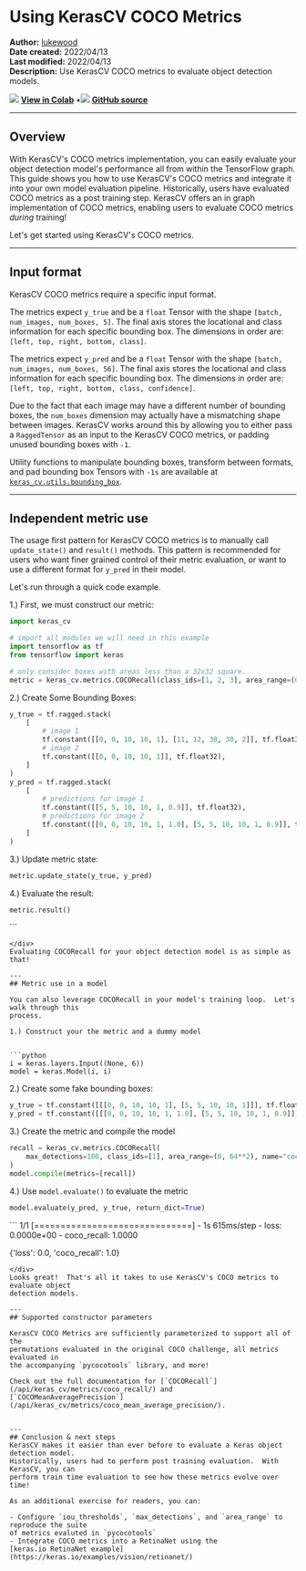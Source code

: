 # Using KerasCV COCO Metrics

**Author:** [lukewood](https://lukewood.xyz)<br>
**Date created:** 2022/04/13<br>
**Last modified:** 2022/04/13<br>
**Description:** Use KerasCV COCO metrics to evaluate object detection models.


<img class="k-inline-icon" src="https://colab.research.google.com/img/colab_favicon.ico"/> [**View in Colab**](https://colab.research.google.com/github/keras-team/keras-io/blob/master/guides/ipynb/keras_cv/coco_metrics.ipynb)  <span class="k-dot">•</span><img class="k-inline-icon" src="https://github.com/favicon.ico"/> [**GitHub source**](https://github.com/keras-team/keras-io/blob/master/guides/keras_cv/coco_metrics.py)



---
## Overview

With KerasCV's COCO metrics implementation, you can easily evaluate your object
detection model's performance all from within the TensorFlow graph. This guide
shows you how to use KerasCV's COCO metrics and integrate it into your own model
evaluation pipeline.  Historically, users have evaluated COCO metrics as a post training
step.  KerasCV offers an in graph implementation of COCO metrics, enabling users to
evaluate COCO metrics *during* training!

Let's get started using KerasCV's COCO metrics.

---
## Input format

KerasCV COCO metrics require a specific input format.

The metrics expect `y_true` and be a `float` Tensor with the shape `[batch,
num_images, num_boxes, 5]`. The final axis stores the locational and class
information for each specific bounding box. The dimensions in order are: `[left,
top, right, bottom, class]`.

The metrics expect `y_pred` and be a `float` Tensor with the shape `[batch,
num_images, num_boxes, 56]`. The final axis stores the locational and class
information for each specific bounding box. The dimensions in order are: `[left,
top, right, bottom, class, confidence]`.

Due to the fact that each image may have a different number of bounding boxes,
the `num_boxes` dimension may actually have a mismatching shape between images.
KerasCV works around this by allowing you to either pass a `RaggedTensor` as an
input to the KerasCV COCO metrics, or padding unused bounding boxes with `-1`.

Utility functions to manipulate bounding boxes, transform between formats, and
pad bounding box Tensors with `-1s` are available at
[`keras_cv.utils.bounding_box`](https://github.com/keras-team/keras-cv/blob/master/keras_cv/utils/bounding_box.py).

---
## Independent metric use

The usage first pattern for KerasCV COCO metrics is to manually call
`update_state()` and `result()` methods. This pattern is recommended for users
who want finer grained control of their metric evaluation, or want to use a
different format for `y_pred` in their model.

Let's run through a quick code example.

1.) First, we must construct our metric:


```python
import keras_cv

# import all modules we will need in this example
import tensorflow as tf
from tensorflow import keras

# only consider boxes with areas less than a 32x32 square.
metric = keras_cv.metrics.COCORecall(class_ids=[1, 2, 3], area_range=(0, 32**2))
```

2.) Create Some Bounding Boxes:


```python
y_true = tf.ragged.stack(
    [
        # image 1
        tf.constant([[0, 0, 10, 10, 1], [11, 12, 30, 30, 2]], tf.float32),
        # image 2
        tf.constant([[0, 0, 10, 10, 1]], tf.float32),
    ]
)
y_pred = tf.ragged.stack(
    [
        # predictions for image 1
        tf.constant([[5, 5, 10, 10, 1, 0.9]], tf.float32),
        # predictions for image 2
        tf.constant([[0, 0, 10, 10, 1, 1.0], [5, 5, 10, 10, 1, 0.9]], tf.float32),
    ]
)
```

3.) Update metric state:


```python
metric.update_state(y_true, y_pred)
```

4.) Evaluate the result:


```python
metric.result()
```




<div class="k-default-codeblock">
```
<tf.Tensor: shape=(), dtype=float32, numpy=0.25>

```
</div>
Evaluating COCORecall for your object detection model is as simple as that!

---
## Metric use in a model

You can also leverage COCORecall in your model's training loop.  Let's walk through this
process.

1.) Construct your the metric and a dummy model


```python
i = keras.layers.Input((None, 6))
model = keras.Model(i, i)
```

2.) Create some fake bounding boxes:


```python
y_true = tf.constant([[[0, 0, 10, 10, 1], [5, 5, 10, 10, 1]]], tf.float32)
y_pred = tf.constant([[[0, 0, 10, 10, 1, 1.0], [5, 5, 10, 10, 1, 0.9]]], tf.float32)
```

3.) Create the metric and compile the model


```python
recall = keras_cv.metrics.COCORecall(
    max_detections=100, class_ids=[1], area_range=(0, 64**2), name="coco_recall"
)
model.compile(metrics=[recall])
```

4.) Use `model.evaluate()` to evaluate the metric


```python
model.evaluate(y_pred, y_true, return_dict=True)
```

<div class="k-default-codeblock">
```
1/1 [==============================] - 1s 615ms/step - loss: 0.0000e+00 - coco_recall: 1.0000

{'loss': 0.0, 'coco_recall': 1.0}

```
</div>
Looks great!  That's all it takes to use KerasCV's COCO metrics to evaluate object
detection models.

---
## Supported constructor parameters

KerasCV COCO Metrics are sufficiently parameterized to support all of the
permutations evaluated in the original COCO challenge, all metrics evaluated in
the accompanying `pycocotools` library, and more!

Check out the full documentation for [`COCORecall`](/api/keras_cv/metrics/coco_recall/) and
[`COCOMeanAveragePrecision`](/api/keras_cv/metrics/coco_mean_average_precision/).


---
## Conclusion & next steps
KerasCV makes it easier than ever before to evaluate a Keras object detection model.
Historically, users had to perform post training evaluation.  With KerasCV, you can
perform train time evaluation to see how these metrics evolve over time!

As an additional exercise for readers, you can:

- Configure `iou_thresholds`, `max_detections`, and `area_range` to reproduce the suite
of metrics evaluted in `pycocotools`
- Integrate COCO metrics into a RetinaNet using the
[keras.io RetinaNet example](https://keras.io/examples/vision/retinanet/)

